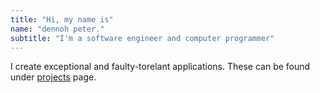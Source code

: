 ```yaml
---
title: "Hi, my name is"
name: "dennoh peter."
subtitle: "I'm a software engineer and computer programmer"
---
```


I create exceptional and faulty-torelant applications.
These can be found under [projects](/projects/) page.
